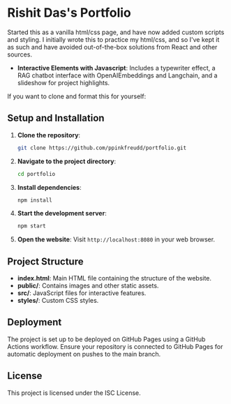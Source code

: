 # Rishit Das's Portfolio
Started this as a vanilla html/css page, and have now added custom scripts and styling. I initially wrote this to practice my html/css, and so I've kept it as such and have avoided out-of-the-box solutions from React and other sources. 

- **Interactive Elements with Javascript**: Includes a typewriter effect, a RAG chatbot interface with OpenAIEmbeddings and Langchain, and a slideshow for project highlights.

If you want to clone and format this for yourself: 

## Setup and Installation

1. **Clone the repository**:
   ```bash
   git clone https://github.com/ppinkfreudd/portfolio.git
   ```

2. **Navigate to the project directory**:
   ```bash
   cd portfolio
   ```

3. **Install dependencies**:
   ```bash
   npm install
   ```

4. **Start the development server**:
   ```bash
   npm start
   ```

5. **Open the website**:
   Visit `http://localhost:8080` in your web browser.

## Project Structure

- **index.html**: Main HTML file containing the structure of the website.
- **public/**: Contains images and other static assets.
- **src/**: JavaScript files for interactive features.
- **styles/**: Custom CSS styles.

## Deployment

The project is set up to be deployed on GitHub Pages using a GitHub Actions workflow. Ensure your repository is connected to GitHub Pages for automatic deployment on pushes to the main branch.

## License

This project is licensed under the ISC License.
